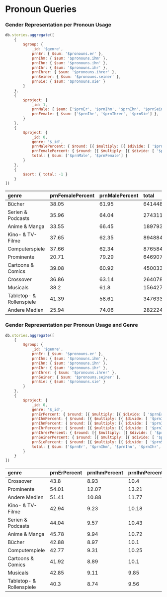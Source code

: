 # Pronoun Queries

### Gender Representation per Pronoun Usage
```javascript
db.stories.aggregate([
	{
		$group: {
			_id: '$genre',
			prnEr: { $sum: '$pronouns.er' },
			prnIhm: { $sum: '$pronouns.ihm' },
			prnIhn: { $sum: '$pronouns.ihn' },
			prnIhr: { $sum: '$pronouns.ihr' },
			prnIhrer: { $sum: '$pronouns.ihrer' },
			prnSeiner: { $sum: '$pronouns.seiner' },
			prnSie: { $sum: '$pronouns.sie' }
		}
	},
	{
		$project: {
			_id: 1,
			prnMale: { $sum: ['$prnEr', '$prnIhm', '$prnIhn', '$prnSeiner'] },
			prnFemale: { $sum: ['$prnIhr', '$prnIhrer', '$prnSie'] },
		}
	},
	{
		$project: {
			_id: 0,
			genre: '$_id',
			prnMalePercent: { $round: [{ $multiply: [{ $divide: [ '$prnMale', { $sum: ['$prnMale', '$prnFemale'] } ]}, 100 ]}, 2]},
			prnFemalePercent: { $round: [{ $multiply: [{ $divide: [ '$prnFemale', { $sum: ['$prnMale', '$prnFemale'] } ]}, 100 ]}, 2]},
			total: { $sum: ['$prnMale', '$prnFemale'] }
		}
	},
	{
		$sort: { total: -1 }
	}
])
```
| genre | prnFemalePercent | prnMalePercent | total |
| :--- | :--- | :--- | :--- |
| Bücher | 38.05 | 61.95 | 64144827 |
| Serien & Podcasts | 35.96 | 64.04 | 27431159 |
| Anime & Manga | 33.55 | 66.45 | 18979393 |
| Kino- & TV-Filme | 37.65 | 62.35 | 8948841 |
| Computerspiele | 37.66 | 62.34 | 8765844 |
| Prominente | 20.71 | 79.29 | 6469078 |
| Cartoons & Comics | 39.08 | 60.92 | 4500338 |
| Crossover | 36.86 | 63.14 | 2640782 |
| Musicals | 38.2 | 61.8 | 1564273 |
| Tabletop- & Rollenspiele | 41.39 | 58.61 | 347633 |
| Andere Medien | 25.94 | 74.06 | 282224 |


### Gender Representation per Pronoun Usage and Genre
```javascript
db.stories.aggregate([
	{
		$group: {
			_id: '$genre',
			prnEr: { $sum: '$pronouns.er' },
			prnIhm: { $sum: '$pronouns.ihm' },
			prnIhn: { $sum: '$pronouns.ihn' },
			prnIhr: { $sum: '$pronouns.ihr' },
			prnIhrer: { $sum: '$pronouns.ihrer' },
			prnSeiner: { $sum: '$pronouns.seiner' },
			prnSie: { $sum: '$pronouns.sie' }
		}
	},
	{
		$project: {
			_id: 0,
			genre: '$_id',
			prnErPercent: { $round: [{ $multiply: [{ $divide: [ '$prnEr', { $sum: ['$prnEr', '$prnIhm', '$prnIhn', '$prnIhr', '$prnIhrer', '$prnSeiner', '$prnSie'] } ]}, 100 ]}, 2]},
			prnIhmPercent: { $round: [{ $multiply: [{ $divide: [ '$prnIhm', { $sum: ['$prnEr', '$prnIhm', '$prnIhn', '$prnIhr', '$prnIhrer', '$prnSeiner', '$prnSie'] } ]}, 100 ]}, 2]},
			prnIhnPercent: { $round: [{ $multiply: [{ $divide: [ '$prnIhn', { $sum: ['$prnEr', '$prnIhm', '$prnIhn', '$prnIhr', '$prnIhrer', '$prnSeiner', '$prnSie'] } ]}, 100 ]}, 2]},
			prnIhrPercent: { $round: [{ $multiply: [{ $divide: [ '$prnIhr', { $sum: ['$prnEr', '$prnIhm', '$prnIhn', '$prnIhr', '$prnIhrer', '$prnSeiner', '$prnSie'] } ]}, 100 ]}, 2]},
			prnIhrerPercent: { $round: [{ $multiply: [{ $divide: [ '$prnIhrer', { $sum: ['$prnEr', '$prnIhm', '$prnIhn', '$prnIhr', '$prnIhrer', '$prnSeiner', '$prnSie'] } ]}, 100 ]}, 2]},
			prnSeinerPercent: { $round: [{ $multiply: [{ $divide: [ '$prnSeiner', { $sum: ['$prnEr', '$prnIhm', '$prnIhn', '$prnIhr', '$prnIhrer', '$prnSeiner', '$prnSie'] } ]}, 100 ]}, 2]},
			prnSiePercent: { $round: [{ $multiply: [{ $divide: [ '$prnSie', { $sum: ['$prnEr', '$prnIhm', '$prnIhn', '$prnIhr', '$prnIhrer', '$prnSeiner', '$prnSie'] } ]}, 100 ]}, 2]},
			total: { $sum: ['$prnEr', '$prnIhm', '$prnIhn', '$prnIhr', '$prnIhrer', '$prnSeiner', '$prnSie'] }
		}
	}
])
```
| genre | prnErPercent | prnIhmPercent | prnIhnPercent | prnIhrPercent | prnIhrerPercent | prnSeinerPercent | prnSiePercent | total |
| :--- | :--- | :--- | :--- | :--- | :--- | :--- | :--- | :--- |
| Crossover | 43.8 | 8.93 | 10.4 | 7.7 | 0 | 0 | 29.15 | 2640782 |
| Prominente | 54.01 | 12.07 | 13.21 | 4.44 | 0 | 0 | 16.27 | 6469078 |
| Andere Medien | 51.41 | 10.88 | 11.77 | 4.8 | 0.01 | 0.01 | 21.13 | 282224 |
| Kino- & TV-Filme | 42.94 | 9.23 | 10.18 | 7.55 | 0.01 | 0 | 30.09 | 8948841 |
| Serien & Podcasts | 44.04 | 9.57 | 10.43 | 7.02 | 0 | 0 | 28.94 | 27431159 |
| Anime & Manga | 45.78 | 9.94 | 10.72 | 6.88 | 0 | 0 | 26.66 | 18979393 |
| Bücher | 42.88 | 8.97 | 10.1 | 7.49 | 0.01 | 0 | 30.55 | 64144827 |
| Computerspiele | 42.77 | 9.31 | 10.25 | 7.56 | 0.01 | 0 | 30.09 | 8765844 |
| Cartoons & Comics | 41.92 | 8.89 | 10.1 | 7.88 | 0.01 | 0 | 31.2 | 4500338 |
| Musicals | 42.85 | 9.11 | 9.85 | 7.21 | 0.01 | 0 | 30.98 | 1564273 |
| Tabletop- & Rollenspiele | 40.3 | 8.74 | 9.56 | 8.11 | 0.01 | 0 | 33.27 | 347633 |


